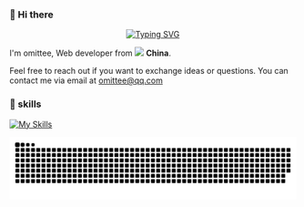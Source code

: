 ### 👋 Hi there

<div align="center">
<a href="https://git.io/typing-svg"><img src="https://readme-typing-svg.herokuapp.com?font=Jacquard+12&size=48&pause=1000&width=600&height=75&lines=Live+a+life+you+will+remember" alt="Typing SVG" /></a>
</div>

I'm omittee, Web developer from <img src="https://cdn-icons-png.flaticon.com/512/14009/14009678.png" width="14"> <b>China</b>.

Feel free to reach out if you want to exchange ideas or questions. You can contact me via email at omittee@qq.com

### 🧰 skills
[![My Skills](https://skillicons.dev/icons?i=ts,js,html,css,rust,wasm,vue,react,nodejs)](https://skillicons.dev)

<picture>
  <source media="(prefers-color-scheme: dark)" srcset="./assets/github-snake-dark.svg" />
  <source media="(prefers-color-scheme: light)" srcset="./assets/github-snake.svg" />
  <img alt="github-snake" src="./assets/github-snake.svg" />
</picture>
